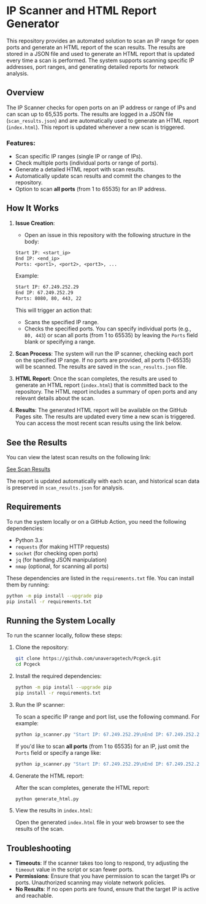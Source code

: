 
# IP Scanner and HTML Report Generator

This repository provides an automated solution to scan an IP range for open ports and generate an HTML report of the scan results. The results are stored in a JSON file and used to generate an HTML report that is updated every time a scan is performed. The system supports scanning specific IP addresses, port ranges, and generating detailed reports for network analysis.

## Overview

The IP Scanner checks for open ports on an IP address or range of IPs and can scan up to 65,535 ports. The results are logged in a JSON file (`scan_results.json`) and are automatically used to generate an HTML report (`index.html`). This report is updated whenever a new scan is triggered.

### Features:
- Scan specific IP ranges (single IP or range of IPs).
- Check multiple ports (individual ports or range of ports).
- Generate a detailed HTML report with scan results.
- Automatically update scan results and commit the changes to the repository.
- Option to scan **all ports** (from 1 to 65535) for an IP address.

## How It Works

1. **Issue Creation**:
   - Open an issue in this repository with the following structure in the body:

   ```txt
   Start IP: <start_ip>
   End IP: <end_ip>
   Ports: <port1>, <port2>, <port3>, ...
   ```

   Example:
   ```txt
   Start IP: 67.249.252.29
   End IP: 67.249.252.29
   Ports: 8080, 80, 443, 22
   ```

   This will trigger an action that:
   - Scans the specified IP range.
   - Checks the specified ports. You can specify individual ports (e.g., `80, 443`) or scan all ports (from 1 to 65535) by leaving the `Ports` field blank or specifying a range.

2. **Scan Process**:
   The system will run the IP scanner, checking each port on the specified IP range. If no ports are provided, all ports (1-65535) will be scanned. The results are saved in the `scan_results.json` file.

3. **HTML Report**:
   Once the scan completes, the results are used to generate an HTML report (`index.html`) that is committed back to the repository. The HTML report includes a summary of open ports and any relevant details about the scan.

4. **Results**:
   The generated HTML report will be available on the GitHub Pages site. The results are updated every time a new scan is triggered. You can access the most recent scan results using the link below.

## See the Results

You can view the latest scan results on the following link:

[See Scan Results](https://unaveragetech.github.io/Pcgeck/)

The report is updated automatically with each scan, and historical scan data is preserved in `scan_results.json` for analysis.

## Requirements

To run the system locally or on a GitHub Action, you need the following dependencies:

- Python 3.x
- `requests` (for making HTTP requests)
- `socket` (for checking open ports)
- `jq` (for handling JSON manipulation)
- `nmap` (optional, for scanning all ports)

These dependencies are listed in the `requirements.txt` file. You can install them by running:

```bash
python -m pip install --upgrade pip
pip install -r requirements.txt
```

## Running the System Locally

To run the scanner locally, follow these steps:

1. Clone the repository:

   ```bash
   git clone https://github.com/unaveragetech/Pcgeck.git
   cd Pcgeck
   ```

2. Install the required dependencies:

   ```bash
   python -m pip install --upgrade pip
   pip install -r requirements.txt
   ```

3. Run the IP scanner:

   To scan a specific IP range and port list, use the following command. For example:

   ```bash
   python ip_scanner.py "Start IP: 67.249.252.29\nEnd IP: 67.249.252.29\nPorts: 8080, 80, 443, 22"
   ```

   If you'd like to scan **all ports** (from 1 to 65535) for an IP, just omit the `Ports` field or specify a range like:

   ```bash
   python ip_scanner.py "Start IP: 67.249.252.29\nEnd IP: 67.249.252.29\nPorts:"
   ```

4. Generate the HTML report:

   After the scan completes, generate the HTML report:

   ```bash
   python generate_html.py
   ```

5. View the results in `index.html`:

   Open the generated `index.html` file in your web browser to see the results of the scan.

## Troubleshooting

- **Timeouts**: If the scanner takes too long to respond, try adjusting the `timeout` value in the script or scan fewer ports.
- **Permissions**: Ensure that you have permission to scan the target IPs or ports. Unauthorized scanning may violate network policies.
- **No Results**: If no open ports are found, ensure that the target IP is active and reachable.

